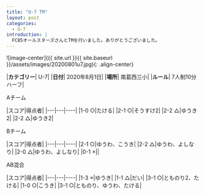 ```yaml
---
title: "U-7 TM"
layout: post
categories:
  - U-7
introduction: |
  FC85オールスターズさんとTMを行いました。ありがとうございました。
---
```


![image-center]({{ site.url }}{{ site.baseurl }}/assets/images/20200801u7.jpg){: .align-center}

|**カテゴリー**| U-7|
|**日付**| 2020年8月1日|
|**場所**| 南葛西三小|
|**ルール**| 7人制10分ハーフ|

Aチーム

|スコア|得点者|
|---|---|----|
|1-0 ○|たける|
|2-1 ○|そうすけ2|
|2-2 △|ゆうき2|
|2-2 △|ゆうき2|

Bチーム

|スコア|得点者|
|---|---|----|
|2-1 ○|ゆうわ、こうき|
|2-2 △|ゆうわ、よしなり|
|2-0 △|ゆうわ、よしなり|
|0-1 ×||

AB混合

|スコア|得点者|
|---|---|----|
|1-3 ×|ゆうき|
|1-1 △|だい|
|3-1 ○|とものり2、たける|
|1-0 ○|こうき|
|3-1 ○|とものり、ゆうわ、たける|
